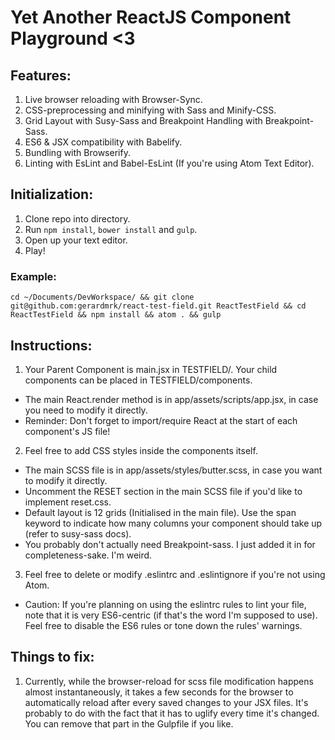 # Yet Another ReactJS Component Playground <3

## Features:
1. Live browser reloading with Browser-Sync.
2. CSS-preprocessing and minifying with Sass and Minify-CSS.
3. Grid Layout with Susy-Sass and Breakpoint Handling with Breakpoint-Sass.
4. ES6 & JSX compatibility with Babelify.
5. Bundling with Browserify.
6. Linting with EsLint and Babel-EsLint (If you're using Atom Text Editor).

## Initialization:
1. Clone repo into directory.
2. Run `npm install`, `bower install` and `gulp`.
3. Open up your text editor.
4. Play!

### Example:

```
cd ~/Documents/DevWorkspace/ && git clone git@github.com:gerardmrk/react-test-field.git ReactTestField && cd ReactTestField && npm install && atom . && gulp
```

## Instructions:

1. Your Parent Component is main.jsx in TESTFIELD/. Your child components can be placed in TESTFIELD/components.
  * The main React.render method is in app/assets/scripts/app.jsx, in case you need to modify it directly.
  * Reminder: Don't forget to import/require React at the start of each component's JS file!

2. Feel free to add CSS styles inside the components itself.
  * The main SCSS file is in app/assets/styles/butter.scss, in case you want to modify it directly.
  * Uncomment the RESET section in the main SCSS file if you'd like to implement reset.css.
  * Default layout is 12 grids (Initialised in the main file). Use the span keyword to indicate how many columns your component should take up (refer to susy-sass docs).
  * You probably don't actually need Breakpoint-sass. I just added it in for completeness-sake. I'm weird.

3. Feel free to delete or modify .eslintrc and .eslintignore if you're not using Atom.
  * Caution: If you're planning on using the eslintrc rules to lint your file, note that it is very ES6-centric (if that's the word I'm supposed to use). Feel free to disable the ES6 rules or tone down the rules' warnings.


## Things to fix:
1. Currently, while the browser-reload for scss file modification happens almost instantaneously, it takes a few seconds for the browser to automatically reload after every saved changes to your JSX files. It's probably to do with the fact that it has to uglify every time it's changed. You can remove that part in the Gulpfile if you like.
